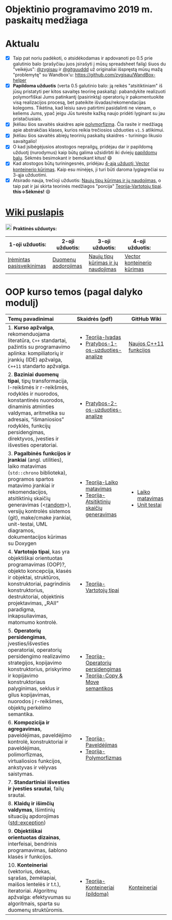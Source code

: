 # Objektinio programavimo 2019 m. paskaitų medžiaga 

# Aktualu

- [x] Taip pat noriu padėkoti, o atsidėkodamas ir apdovanoti po 0.5 prie galutinio balo (prašyčiau juos įsirašyti į mūsų spreadsheet failą) šiuos du "veikėjus": [@zygisau](https://github.com/zygisau/) ir [@gitguuddd](https://github.com/gitguuddd) už originaliai išspręstą mūsų mažą "problemytę" su Wandbox'u: https://github.com/zygisau/WandBox-helper
- [x] **Papildoma užduotis** (verta 0.5 galutinio balo: ją reikės "atsitiktiniam" iš jūsų pristatyti per kitos savaitęs teorinę paskaitą): pabandykite realizuoti polymorfiškai Jums patinkantį (pasirinktą) operatorių ir pakomentuokite visą realizacijos procesą, bet pateikite išvadas/rekomendacijas kolegoms. Tikėtina, kad leisiu savo patirtimi pasidalinti ne vienam, o keliems Jums, ypač jeigu Jūs turėsite kažką naujo pridėti lyginant su jau pristačiusiais.
- [x] Įkėliau šios savaitės skaidres apie [polymorfizmą](https://github.com/objprog/paskaitos2019/blob/master/slides/Teorija-polymorfizmas.pdf). Čia rasite ir medžiagą apie abstrakčias klases, kurios reikia trečiosios užduoties `v1.5` atlikimui.
- [x] Įkėliau šios savaitės abiejų teorinių paskaitų skaidres - turiningo likusio savaitgalio!
- [x] O kad įsibėgėjusios atostogos neprailgų, pridėjau dar ir papildomą užduotį (nurodymus) kaip būtų galima užsidirbti iki dviejų [papildomų balų](https://github.com/objprog/paskaitos2019/wiki/3-oji-u%C5%BEduotis#papildoma-uzduotis). Sėkmės besimokant ir bemokant kitus! :smile:
- [x] Kad atostogos būtų turiningesnės, pridėjau [4-ąją užduotį: Vector konteinerio kūrimas](https://github.com/objprog/paskaitos2019/wiki/4-oji-užduotis). Kaip esu minėjęs,  ji turi būti daroma lygiagrečiai su 3-ąja užduotimi.
- [x] Atsirado nauja, trečioji užduotis: [Naujų tipų kūrimas ir jų naudojimas](https://github.com/objprog/paskaitos2019/wiki/3-oji-užduotis), o taip pat ir jai skirta teorinės medžiagos "porcija" [Teorija-Vartotojų tipai](https://github.com/objprog/paskaitos2019/blob/master/slides/Teorija-VartotojuTipai.pdf). **this->Sėkmės!** :smile:

# [Wiki puslapis](https://github.com/objprog/paskaitos2019/wiki)

<a href="https://github.com/objprog/praktika/wiki"><img src="https://upload.wikimedia.org/wikipedia/commons/thumb/1/18/ISO_C%2B%2B_Logo.svg/1200px-ISO_C%2B%2B_Logo.svg.png" width="20"></a> __Praktinės užduotys:__

| 1-oji užduotis:                                              | 2-oji užduotis:                                              | 3-oji užduotis:                                              | 4-oji užduotis:                                              |      |      |
| ------------------------------------------------------------ | ------------------------------------------------------------ | ------------------------------------------------------------ | ------------------------------------------------------------ | ---- | ---- |
| [Įrėmintas pasisveikinimas](https://github.com/objprog/paskaitos2019/wiki/1-oji-užduotis) | [Duomenų apdorojimas](https://github.com/objprog/paskaitos2019/wiki/2-oji-užduotis) | [Naujų tipų kūrimas ir jų naudojimas](https://github.com/objprog/paskaitos2019/wiki/3-oji-užduotis) | [Vector konteinerio kūrimas](https://github.com/objprog/paskaitos2019/wiki/4-oji-užduotis) |      |      |

# OOP kurso temos (pagal dalyko modulį)

| Temų pavadinimai                                             | Skaidrės (pdf)                                               | GitHub Wiki                                                  |
| :----------------------------------------------------------- | :----------------------------------------------------------- | ------------------------------------------------------------ |
| 1. **Kurso apžvalga**, rekomenduojama literatūra, `C++` standartai, pažintis su programavimo aplinka: kompiliatorių ir įrankių (IDE) apžvalga, `C++11` standarto apžvalga. | <ul> <li>[Teorija-Ivadas](https://github.com/objprog/paskaitos2019/blob/master/slides/Teorija-Ivadas.pdf)</li> <li>  [Pratybos-1-os-uzduoties-analize](https://github.com/objprog/paskaitos2019/blob/master/slides/1-os-uzduoties-analize.pdf) </li> </ul> | [Naujos C++11 funkcijos](https://github.com/objprog/paskaitos2019/wiki/Naujos-C--11-funkcijos) |
| 2. **Baziniai duomenų tipai**, tipų transformacija, l-reikšmės ir r-reikšmės, rodyklės ir nuorodos, konstantinės nuorodos, dinaminis atminties valdymas, aritmetika su adresais, “išmaniosios” rodyklės, funkcijų persidengimas, direktyvos, įvesties ir išvesties operatoriai. | <ul><li>  [Pratybos-2-os-uzduoties-analize](https://github.com/objprog/paskaitos2019/blob/master/slides/2-os-uzduoties-analize.pdf) </li></ul> |                                                              |
| 3. **Pagalbinės funkcijos ir įrankiai** (angl. utilities), laiko matavimas (`std::chrono` biblioteka), programos spartos matavimo įrankiai ir rekomendacijos, atsitiktinių skaičių generavimas (<[random](https://en.cppreference.com/w/cpp/header/random)>), versijų kontrolės sistemos (git), make/cmake įrankiai, unit-testai, UML diagramos, dokumentacijos kūrimas su Doxygen | <ul><li>[Teorija-Laiko matavimas](https://github.com/objprog/paskaitos2019/blob/master/slides/Teorija-LaikoMatavimas.pdf)</li><li>[Teorija-Atsitiktinių skaičių generavimas](https://github.com/objprog/paskaitos2019/blob/master/slides/Teorija-AtsitiktiniuSkaiciuGeneravimas.pdf)</li></ul> | <ul> <li>[Laiko matavimas](https://github.com/objprog/paskaitos2019/wiki/Laiko-matavimas)</li><li>[Unit testai](https://github.com/objprog/paskaitos2019/wiki/Unit-testing)</li></ul> |
| 4. **Vartotojo tipai**, kas yra objektiškai orientuotas programavimas (OOP)?, objekto koncepcija, klasės ir objektai, struktūros, konstruktoriai, pagrindinis konstruktorius, destruktoriai, objektinis projektavimas, „RAII“ paradigma, inkapsuliavimas, matomumo kontrolė. | <ul><li>[Teorija-Vartotojų tipai](https://github.com/objprog/paskaitos2019/blob/master/slides/Teorija-VartotojuTipai.pdf)</li></ul> |                                                              |
| 5. **Operatorių persidengimas**, įvesties/išvesties operatoriai, operatorių persidengimo realizavimo strategijos, kopijavimo konstruktorius, priskyrimo ir kopijavimo konstruktoriaus palyginimas, seklus ir gilus kopijavimas, nuorodos į r-reikšmes, objektų perkėlimo semantika. | <ul><li>[Teorija-Operatorių persidengimas](https://github.com/objprog/paskaitos2019/blob/master/slides/Teorija-OperatoriuPersidengimas.pdf)</li><li>[Teorija-Copy & Move semantikos](https://github.com/objprog/paskaitos2019/blob/master/slides/Teorija-CopyMoveSemantika.pdf)</li></ul> |                                                              |
| 6. **Kompozicija ir agregavimas**, paveldėjimas, paveldėjimo kontrolė, konstruktoriai ir paveldėjimas, polimorfizmas, virtualiosios funkcijos, ankstyvas ir vėlyvas saistymas. | <ul><li>[Teorija-Paveldėjimas](https://github.com/objprog/paskaitos2019/blob/master/slides/Teorija-Paveldejimas.pdf)</li><li>[Teorija-Polymorfizmas](https://github.com/objprog/paskaitos2019/blob/master/slides/Teorija-polymorfizmas.pdf)</li></ul> |                                                              |
| 7. **Standartiniai išvesties ir įvesties srautai**, failų srautai. |                                                              |                                                              |
| 8. **Klaidų ir išimčių valdymas**, Išimtinių situacijų apdorojimas ([std::exception](https://en.cppreference.com/w/cpp/error/exception)) |                                                              |                                                              |
| 9. **Objektiškai orientuotas dizainas**, interfeisai, bendrinis programavimas, šablono klasės ir funkcijos. |                                                              |                                                              |
| 10. **Konteineriai** (vektorius, dekas, sąrašas, žemėlapiai, maišos lentelės ir t.t.), iteratoriai. Algoritmų apžvalga: efektyvumas su algoritmais, sparta su duomenų struktūromis. | <ul><li>[Teorija-Konteineriai (pildoma)](https://github.com/objprog/paskaitos2019/blob/master/slides/Teorija-Konteineriai.pdf)</li></ul> | [Konteineriai](https://github.com/objprog/paskaitos2019/wiki/Konteineriai) |

